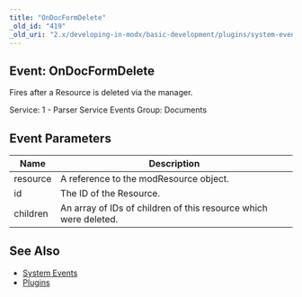 ```yaml
---
title: "OnDocFormDelete"
_old_id: "419"
_old_uri: "2.x/developing-in-modx/basic-development/plugins/system-events/ondocformdelete"
---
```


## Event: OnDocFormDelete

Fires after a Resource is deleted via the manager.

Service: 1 - Parser Service Events 
Group: Documents

## Event Parameters

| Name     | Description                                                      |
| -------- | ---------------------------------------------------------------- |
| resource | A reference to the modResource object.                           |
| id       | The ID of the Resource.                                          |
| children | An array of IDs of children of this resource which were deleted. |

## See Also

- [System Events](developing-in-modx/basic-development/plugins/system-events "System Events")
- [Plugins](developing-in-modx/basic-development/plugins "Plugins")